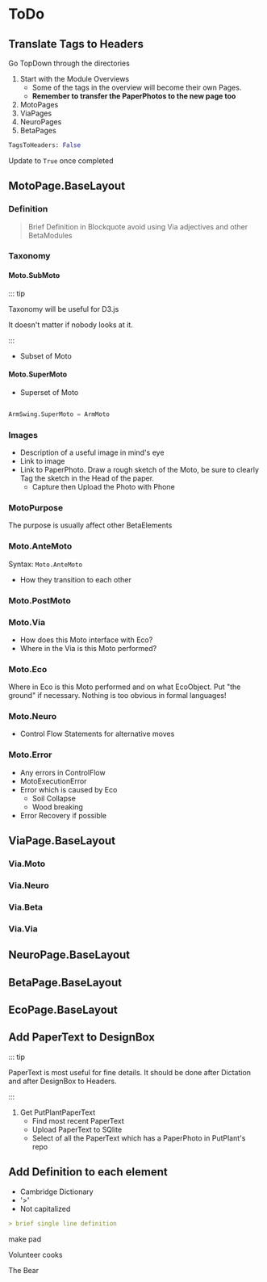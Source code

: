 # ToDo

## Translate Tags to Headers

Go TopDown through the directories

1. Start with the Module Overviews
    - Some of the tags in the overview will become their own Pages.
    - **Remember to transfer the PaperPhotos to the new page too**
2. MotoPages
3. ViaPages
4. NeuroPages
5. BetaPages

```py
TagsToHeaders: False
```

Update to `True` once completed

## <moto>MotoPage.BaseLayout</moto>

### Definition

> Brief Definition in Blockquote avoid using Via adjectives and other BetaModules

### Taxonomy

#### Moto.SubMoto

::: tip

Taxonomy will be useful for D3.js

It doesn't matter if nobody looks at it.

:::

- Subset of Moto

#### Moto.SuperMoto

- Superset of Moto

```py

ArmSwing.SuperMoto = ArmMoto

```

### Images

- Description of a useful image in mind's eye
- Link to image
- Link to PaperPhoto. Draw a rough sketch of the Moto, be sure to clearly Tag the sketch in the Head of the paper.
    - Capture then Upload the Photo with Phone

### MotoPurpose

The purpose is usually affect other BetaElements

### Moto.AnteMoto

Syntax: `Moto.AnteMoto`

- How they transition to each other

### Moto.PostMoto

### Moto.Via

- How does this Moto interface with Eco?
- Where in the Via is this Moto performed?

### Moto.Eco

Where in Eco is this Moto performed and on what EcoObject. Put "the ground" if necessary. Nothing is too obvious in formal languages!

### Moto.Neuro

- Control Flow Statements for alternative moves

### Moto.Error

- Any errors in ControlFlow
- MotoExecutionError
- Error which is caused by Eco
    - Soil Collapse
    - Wood breaking
- Error Recovery if possible

## <via>ViaPage.BaseLayout</via>

### Via.Moto

### Via.Neuro

### Via.Beta

### Via.Via

## <neuro>NeuroPage.BaseLayout</neuro>

## <beta>BetaPage.BaseLayout</beta>

## <eco>EcoPage.BaseLayout</eco>

<!-- ## <s>Add Tags to each Page's Design Box</s>

1. Make dict `PageNamespace: [TagName]`
    - PagePathAndTags.json
2. Copy all Tags from PagePathAndTags.json to each Page
    - Make a script which puts all the tags into code boxes which can be copied
 -->

<!-- ## Add PaperPhoto to <dev>DesignBox</dev>

1. <s>Make dict `PageNamespace: [TagName]`</s>

2. <s> Make dict `PaperPhoto: [TagName]`</s>

3. <s>Make a dict `PageNamespace: [PaperPhoto]`</s> -->

## Add PaperText to <dev>DesignBox</dev>

::: tip

PaperText is most useful for fine details. It should be done after Dictation and after DesignBox to Headers.

:::

1. Get PutPlantPaperText
    - Find most recent PaperText
    - Upload PaperText to SQlite
    - Select of all the PaperText which has a PaperPhoto in PutPlant's repo

## Add Definition to each element

- Cambridge Dictionary
- '>'
- Not capitalized

```md
> brief single line definition  
```

make pad

Volunteer cooks

The Bear
